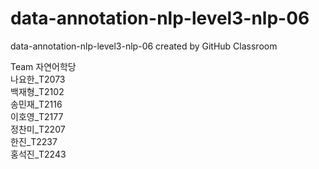 # data-annotation-nlp-level3-nlp-06
data-annotation-nlp-level3-nlp-06 created by GitHub Classroom

Team 자연어학당  
나요한_T2073  
백재형_T2102  
송민재_T2116  
이호영_T2177  
정찬미_T2207  
한진_T2237  
홍석진_T2243  

